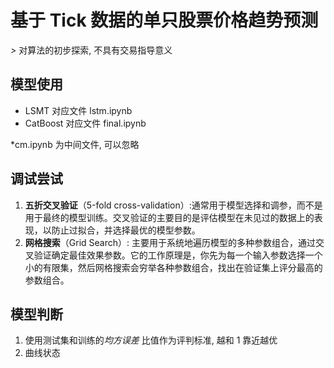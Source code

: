 # 基于 Tick 数据的**单只股票**价格趋势预测

_>_ 对算法的初步探索, 不具有交易指导意义

## 模型使用

- LSMT 对应文件 lstm.ipynb
- CatBoost 对应文件 final.ipynb

\*cm.ipynb 为中间文件, 可以忽略

## 调试尝试

1. **五折交叉验证**（5-fold cross-validation）:通常用于模型选择和调参，而不是用于最终的模型训练。交叉验证的主要目的是评估模型在未见过的数据上的表现，以防止过拟合，并选择最优的模型参数。
2. **网格搜索**（Grid Search）: 主要用于系统地遍历模型的多种参数组合，通过交叉验证确定最佳效果参数。它的工作原理是，你先为每一个输入参数选择一个小的有限集，然后网格搜索会穷举各种参数组合，找出在验证集上评分最高的参数组合。

## 模型判断

1. 使用测试集和训练的*均方误差* 比值作为评判标准, 越和 1 靠近越优
2. 曲线状态
